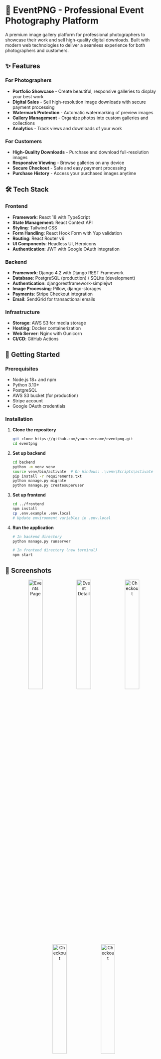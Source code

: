 # 📸 EventPNG - Professional Event Photography Platform

A premium image gallery platform for professional photographers to showcase their work and sell high-quality digital downloads. Built with modern web technologies to deliver a seamless experience for both photographers and customers.

## ✨ Features

### For Photographers
- **Portfolio Showcase** - Create beautiful, responsive galleries to display your best work
- **Digital Sales** - Sell high-resolution image downloads with secure payment processing
- **Watermark Protection** - Automatic watermarking of preview images
- **Gallery Management** - Organize photos into custom galleries and collections
- **Analytics** - Track views and downloads of your work

### For Customers
- **High-Quality Downloads** - Purchase and download full-resolution images
- **Responsive Viewing** - Browse galleries on any device
- **Secure Checkout** - Safe and easy payment processing
- **Purchase History** - Access your purchased images anytime

## 🛠 Tech Stack

### Frontend
- **Framework**: React 18 with TypeScript
- **State Management**: React Context API
- **Styling**: Tailwind CSS
- **Form Handling**: React Hook Form with Yup validation
- **Routing**: React Router v6
- **UI Components**: Headless UI, Heroicons
- **Authentication**: JWT with Google OAuth integration

### Backend
- **Framework**: Django 4.2 with Django REST Framework
- **Database**: PostgreSQL (production) / SQLite (development)
- **Authentication**: djangorestframework-simplejwt
- **Image Processing**: Pillow, django-storages
- **Payments**: Stripe Checkout integration
- **Email**: SendGrid for transactional emails

### Infrastructure
- **Storage**: AWS S3 for media storage
- **Hosting**: Docker containerization
- **Web Server**: Nginx with Gunicorn
- **CI/CD**: GitHub Actions

## 🚀 Getting Started

### Prerequisites
- Node.js 18+ and npm
- Python 3.10+
- PostgreSQL
- AWS S3 bucket (for production)
- Stripe account
- Google OAuth credentials

### Installation

1. **Clone the repository**
   ```bash
   git clone https://github.com/yourusername/eventpng.git
   cd eventpng
   ```

2. **Set up backend**
   ```bash
   cd backend
   python -m venv venv
   source venv/bin/activate  # On Windows: .\venv\Scripts\activate
   pip install -r requirements.txt
   python manage.py migrate
   python manage.py createsuperuser
   ```

3. **Set up frontend**
   ```bash
   cd ../frontend
   npm install
   cp .env.example .env.local
   # Update environment variables in .env.local
   ```

4. **Run the application**
   ```bash
   # In backend directory
   python manage.py runserver
   
   # In frontend directory (new terminal)
   npm start
   ```

## 📸 Screenshots

<div align="center">
  <img src="./docs/screenshots/events-page.png" alt="Events Page" width="30%">
  <img src="./docs/screenshots/event-detail.png" alt="Event Detail" width="30%">
  <img src="./docs/screenshots/checkout.png" alt="Checkout" width="30%">
  <img src="./docs/screenshots/Screenshot from 2025-09-08 00-06-57.png" alt="Checkout" width="30%">
  <img src="./docs/screenshots/Screenshot from 2025-09-08 00-06-48.png" alt="Checkout" width="30%">


</div>

## 🤝 Contributing

Contributions are welcome! Please read our [contributing guidelines](CONTRIBUTING.md) to get started.

## 📄 License

This project is licensed under the MIT License - see the [LICENSE](LICENSE) file for details.

## 📬 Contact

For inquiries, please contact [your-email@example.com](mailto:your-email@example.com) or open an issue on GitHub.

*More Screenshots coming soon*

## 🚀 Getting Started

### Prerequisites

- Python 3.9+
- Node.js 16+
- PostgreSQL 13+
- AWS Account (for S3 storage in production)
- Stripe Account
- Git

### Installation

1. **Clone the repository**
   ```bash
   git clone https://github.com/Simoh8/eventpng.git
   cd eventpng
   ```

2. **Set up Python environment**
   ```bash
   # Create and activate virtual environment
   python -m venv venv
   source venv/bin/activate  # On Windows: venv\Scripts\activate
   
   # Install Python dependencies
   cd backend
   pip install -r requirements.txt
   ```

3. **Set up environment variables**
   Create a `.env` file in the `backend` directory with the following variables:
   ```
   # Django
   DEBUG=True
   SECRET_KEY=your-secret-key-here
   ALLOWED_HOSTS=localhost,127.0.0.1
   
   # Database
   DATABASE_URL=sqlite:///db.sqlite3  # For development
   # DATABASE_URL=postgres://user:password@localhost:5432/gallery  # For production
   
   # Stripe
   STRIPE_SECRET_KEY=your-stripe-secret-key
   STRIPE_PUBLIC_KEY=your-stripe-public-key
   STRIPE_WEBHOOK_SECRET=your-stripe-webhook-secret
   
   # AWS S3 (for production)
   AWS_ACCESS_KEY_ID=your-aws-access-key
   AWS_SECRET_ACCESS_KEY=your-aws-secret-key
   AWS_STORAGE_BUCKET_NAME=your-s3-bucket-name
   AWS_S3_REGION_NAME=your-s3-region
   
   # Email (for production)
   EMAIL_BACKEND=django.core.mail.backends.console.EmailBackend  # For development
   # EMAIL_BACKEND=...  # For production
   DEFAULT_FROM_EMAIL=your-email@example.com
   ```

4. **Set up the database**
   ```bash
   python manage.py migrate
   python manage.py createsuperuser
   ```

5. **Install frontend dependencies**
   ```bash
   cd frontend
   npm install
   ```

6. **Run the development servers**
   In the project root:
   ```bash
   # Backend
   python manage.py runserver
   
   # Frontend (in a new terminal)
   cd frontend
   npm start
   ```

## Project Structure

```
images_project/
├── backend/              # Django project
│   ├── accounts/         # User authentication
│   ├── gallery/          # Gallery app
│   ├── payments/         # Payment processing
│   └── config/           # Project settings
├── frontend/             # React frontend
│   ├── public/
│   └── src/
│       ├── components/   # Reusable components
│       ├── pages/        # Page components
│       ├── services/     # API services
│       └── styles/       # Global styles
├── .env                  # Environment variables
└── requirements.txt      # Python dependencies
```

## Deployment

### Backend

1. Set up a production database (PostgreSQL recommended)
2. Configure environment variables in production
3. Use Gunicorn with Nginx or deploy to a platform like Heroku/Railway

### Frontend

Build for production:
```bash
cd frontend
npm run build
```

## License

This project is licensed under the MIT License.




